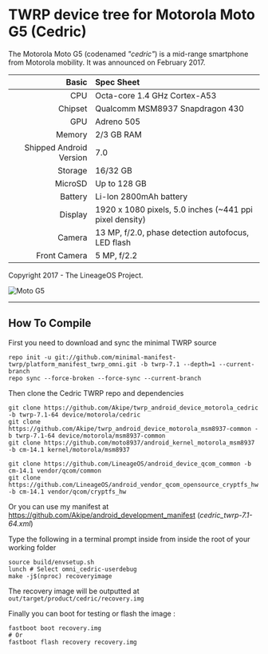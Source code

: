 TWRP device tree for Motorola Moto G5 (Cedric)
===========================================

The Motorola Moto G5 (codenamed _"cedric"_) is a mid-range smartphone from Motorola mobility.
It was announced on February 2017.

Basic   | Spec Sheet
-------:|:-------------------------
CPU     | Octa-core 1.4 GHz Cortex-A53
Chipset | Qualcomm MSM8937 Snapdragon 430
GPU     | Adreno 505
Memory  | 2/3 GB RAM
Shipped Android Version | 7.0
Storage | 16/32 GB
MicroSD | Up to 128 GB
Battery | Li-Ion 2800mAh battery
Display | 1920 x 1080 pixels, 5.0 inches (~441 ppi pixel density)
Camera  | 13 MP, f/2.0, phase detection autofocus, LED flash
Front Camera  |  5 MP, f/2.2

Copyright 2017 - The LineageOS Project.

![Moto G5](http://cdn2.gsmarena.com/vv/pics/motorola/motorola-moto-g5-1.jpg "Moto G5")

------------------

## How To Compile


First you need to download and sync the minimal TWRP source

    repo init -u git://github.com/minimal-manifest-twrp/platform_manifest_twrp_omni.git -b twrp-7.1 --depth=1 --current-branch
    repo sync --force-broken --force-sync --current-branch


Then clone the Cedric TWRP repo and dependencies

    git clone https://github.com/Akipe/twrp_android_device_motorola_cedric -b twrp-7.1-64 device/motorola/cedric
    git clone https://github.com/Akipe/twrp_android_device_motorola_msm8937-common -b twrp-7.1-64 device/motorola/msm8937-common
    git clone https://github.com/moto8937/android_kernel_motorola_msm8937 -b cm-14.1 kernel/motorola/msm8937

    git clone https://github.com/LineageOS/android_device_qcom_common -b cm-14.1 vendor/qcom/common
    git clone https://github.com/LineageOS/android_vendor_qcom_opensource_cryptfs_hw -b cm-14.1 vendor/qcom/cryptfs_hw

Or you can use my manifest at https://github.com/Akipe/android_development_manifest (*cedric_twrp-7.1-64.xml*)


Type the following in a terminal prompt inside from inside the root of your working folder

    source build/envsetup.sh
    lunch # Select omni_cedric-userdebug
    make -j$(nproc) recoveryimage


The recovery image will be outputted at ```out/target/product/cedric/recovery.img```

Finally you can boot for testing or flash the image :

    fastboot boot recovery.img
    # Or
    fastboot flash recovery recovery.img


